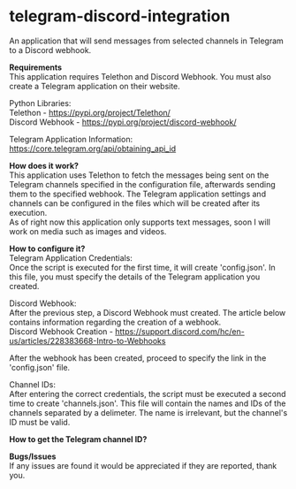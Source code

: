 # telegram-discord-integration
An application that will send messages from selected channels in Telegram to a Discord webhook.

<b>Requirements</b><br>
This application requires Telethon and Discord Webhook. You must also create a Telegram application on their website. 

Python Libraries:<br>
Telethon - https://pypi.org/project/Telethon/<br>
Discord Webhook - https://pypi.org/project/discord-webhook/

Telegram Application Information:<br>
https://core.telegram.org/api/obtaining_api_id

<b>How does it work?</b><br>
This application uses Telethon to fetch the messages being sent on the Telegram channels specified in the configuration file, afterwards sending them to the specified webhook. The Telegram application settings and channels can be configured in the files which will be created after its execution.<br>
As of right now this application only supports text messages, soon I will work on media such as images and videos.

<b>How to configure it?</b><br>
Telegram Application Credentials:<br>
Once the script is executed for the first time, it will create 'config.json'. In this file, you must specify the details of the Telegram application you created.

Discord Webhook:<br>
After the previous step, a Discord Webhook must created. The article below contains information regarding the creation of a webhook.<br>
Discord Webhook Creation - https://support.discord.com/hc/en-us/articles/228383668-Intro-to-Webhooks<br>

After the webhook has been created, proceed to specify the link in the 'config.json' file.


Channel IDs:<br>
After entering the correct credentials, the script must be executed a second time to create 'channels.json'. This file will contain the names and IDs of the channels separated by a delimeter. The name is irrelevant, but the channel's ID must be valid.

<b>How to get the Telegram channel ID?</b>
  
<b>Bugs/Issues</b><br>
If any issues are found it would be appreciated if they are reported, thank you.<br>
